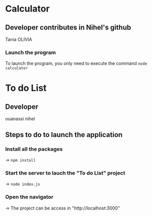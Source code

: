 # Calculator

## Developer contributes in Nihel's github
Tania OLIVIA

### Launch the program
To launch the program, you only need to execute the command ```node calculator```



# To do List

## Developer
ouanassi nihel

## Steps to do to launch the application

### Install all the packages
-> ```npm install```

### Start the server to lauch the "To do List" project
->  ```node index.js```

### Open the navigator
-> The project can be access in "http://localhost:3000"


